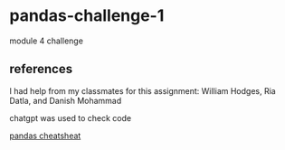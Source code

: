 # pandas-challenge-1
module 4 challenge
## references
I had help from my classmates for this assignment: William Hodges, Ria Datla, and Danish Mohammad

chatgpt was used to check code

[pandas cheatsheat](https://www.educative.io/blog/pandas-cheat-sheet)